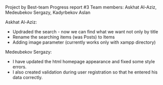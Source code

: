 Project by Best-team
Progress report #3
Team members: 
Askhat Al-Aziz, Medeubekov Sergazy, Kadyrbekov Aslan

Askhat Al-Aziz: 
 - Updraded the search - now we can find what we want not only by title
 - Rename the searching items (was Posts) to Items 
 - Adding image parameter (currently works only with xampp directory)

Medeubekov Sergazy:
 - I have updated the html homepage appearance and fixed some style errors. 
 - I also created validation during user registration so that he entered his data correctly.
